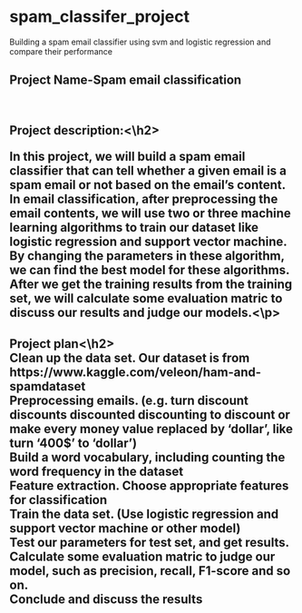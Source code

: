 # spam_classifer_project
Building a spam email classifier using svm and logistic regression and compare their performance<br>

<h2>Project Name-Spam email classification</h2> <br>
<h2>Project description:<\h2><br> <p>In this project, we will build a spam email classifier that can tell whether a given email is a spam email or not based on the email’s content. In email classification, after preprocessing the email contents, we will use two or three machine learning algorithms to train our dataset like logistic regression and support vector machine. By changing the parameters in these algorithm, we can find the best model for these algorithms. After we get the training results from the training set, we will calculate some evaluation matric to discuss our results and judge our models.<\p>  <br>
<h2>Project plan<\h2>  <br>
Clean up the data set. Our dataset is from https://www.kaggle.com/veleon/ham-and-spamdataset <br>
Preprocessing emails. (e.g. turn discount discounts discounted discounting to discount or make every money value replaced by ‘dollar’, like turn ‘400$’ to ‘dollar’) <br>
Build a word vocabulary, including counting the word frequency in the dataset <br>
Feature extraction. Choose appropriate features for classification <br>
Train the data set. (Use logistic regression and support vector machine or other model) <br>
Test our parameters for test set, and get results. <br>
Calculate some evaluation matric to judge our model, such as precision, recall, F1-score and so on.<br> 
Conclude and discuss the results <br>
